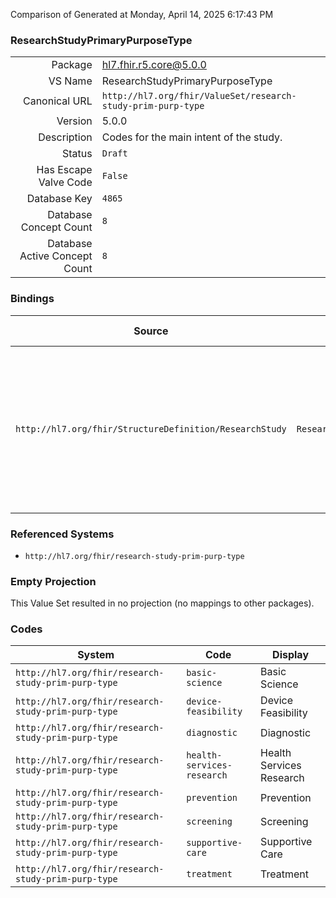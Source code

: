 Comparison of 
Generated at Monday, April 14, 2025 6:17:43 PM

### ResearchStudyPrimaryPurposeType

|      |     |
| ---: | --- |
| Package | hl7.fhir.r5.core@5.0.0 |
| VS Name | ResearchStudyPrimaryPurposeType |
| Canonical URL | `http://hl7.org/fhir/ValueSet/research-study-prim-purp-type` |
| Version | 5.0.0 |
| Description | Codes for the main intent of the study. |
| Status | `Draft` |
| Has Escape Valve Code | `False` |
| Database Key | `4865` |
| Database Concept Count | `8` |
| Database Active Concept Count | `8` |
### Bindings

| Source | Element | Binding | Strength | Element Short |
| ------ | ------- | ------- | -------- | ------------- |
| `http://hl7.org/fhir/StructureDefinition/ResearchStudy` | `ResearchStudy.primaryPurposeType` | `http://hl7.org/fhir/ValueSet/research-study-prim-purp-type` | `Preferred` | treatment \| prevention \| diagnostic \| supportive-care \| screening \| health-services-research \| basic-science \| device-feasibility |

### Referenced Systems

* `http://hl7.org/fhir/research-study-prim-purp-type`
### Empty Projection

This Value Set resulted in no projection (no mappings to other packages).

### Codes

| System | Code | Display |
| ------ | ---- | ------- |
| `http://hl7.org/fhir/research-study-prim-purp-type` | `basic-science` | Basic Science |
| `http://hl7.org/fhir/research-study-prim-purp-type` | `device-feasibility` | Device Feasibility |
| `http://hl7.org/fhir/research-study-prim-purp-type` | `diagnostic` | Diagnostic |
| `http://hl7.org/fhir/research-study-prim-purp-type` | `health-services-research` | Health Services Research |
| `http://hl7.org/fhir/research-study-prim-purp-type` | `prevention` | Prevention |
| `http://hl7.org/fhir/research-study-prim-purp-type` | `screening` | Screening |
| `http://hl7.org/fhir/research-study-prim-purp-type` | `supportive-care` | Supportive Care |
| `http://hl7.org/fhir/research-study-prim-purp-type` | `treatment` | Treatment |

